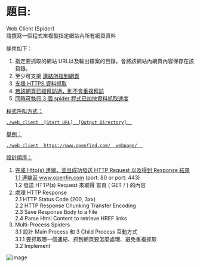 # 題目:  
Web Client (Spider)  
請撰寫一個程式來複製指定網站內所有網頁資料  

條件如下：  
1.	指定要抓取的網站 URL以及輸出檔案的目錄，會將該網站內網頁內容保存在該目錄。  
2.	至少可支援 <a href=”xxxx”  > 連結所指到網頁  
3.	支援 HTTPS 資料抓取  
4.	若該網頁已經拜訪過，則不會重複拜訪  
5.	同時可執行 3 個 spider 程式已加快資料抓取速度  

程式呼叫方式：  
```
./web_client  [Start URL]  [Output Directory]  
```
舉例： 
```
./web_client  https://www.openfind.com/  webpage/  
```
設計順序：  
1.	完成 Http(s) 連線，並且成功發送 HTTP Request 以及得到 Response 結果  
1.1	連線至 www.openfin.com (port: 80 or port: 443)  
1.2	發送 HTTP(s) Request 來取得 首頁 ( GET / ) 的內容  
2.	處理 HTTP Response  
2.1	HTTP Status Code (200, 3xx)  
2.2	HTTP Response Chunking Transfer Encoding  
2.3	Save Response Body to a File  
2.4	Parse Html Content to retrieve HREF links  
3.	Multi-Process Spiders  
3.1	設計 Main Process 和 3 Child Process 互動方式  
3.1.1	要抓取哪一個連結、抓到網頁要怎麼處理、避免重複抓取  
3.2	Implement  


![image](https://github.com/user-attachments/assets/891423bd-d17e-438a-995f-ce3413a85ee7)




